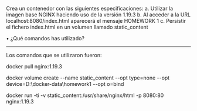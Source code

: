 Crea un contenedor con las siguientes especificaciones:
a. Utilizar la imagen base NGINX haciendo uso de la versión 1.19.3
b. Al acceder a la URL localhost:8080/index.html aparecerá el mensaje
HOMEWORK 1
c. Persistir el fichero index.html en un volumen llamado static_content

• ¿Qué comandos has utilizado?

--------------------------------------------------------------------------------------------------------------------------------------------

Los comandos que se utilizaron fueron:

docker pull nginx:1.19.3

docker volume create --name static_content --opt type=none --opt device=D:\docker-data\homework1 --opt o=bind

docker run -ti -v static_content:/usr/share/nginx/html -p 8080:80 nginx:1.19.3

